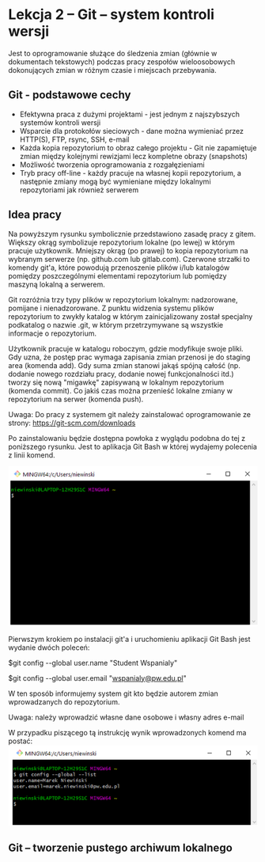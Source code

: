 # Lekcja 2 – Git – system kontroli wersji

Jest to oprogramowanie służące do śledzenia zmian (głównie w dokumentach tekstowych) podczas pracy zespołów wieloosobowych dokonujących zmian w różnym czasie i miejscach przebywania.

## Git - podstawowe cechy

- Efektywna praca z dużymi projektami - jest jednym z najszybszych systemów kontroli wersji
- Wsparcie dla protokołów sieciowych - dane można wymieniać przez HTTP(S), FTP, rsync, SSH, e-mail
- Każda kopia repozytorium to obraz całego projektu - Git nie zapamiętuje zmian między kolejnymi rewizjami lecz kompletne obrazy (snapshots)
- Możliwość tworzenia oprogramowania z rozgałęzieniami
- Tryb pracy off-line - każdy pracuje na własnej kopii repozytorium, a następnie zmiany mogą być wymieniane między lokalnymi repozytoriami jak również serwerem

## Idea pracy

Na powyższym rysunku symbolicznie przedstawiono zasadę pracy z gitem. Większy okrąg symbolizuje repozytorium lokalne (po lewej) w którym pracuje użytkownik. Mniejszy okrąg (po prawej) to kopia repozytorium na wybranym serwerze (np. github.com lub gitlab.com). Czerwone strzałki to komendy git'a, które powodują przenoszenie plików i/lub katalogów pomiędzy poszczególnymi elementami repozytorium lub pomiędzy maszyną lokalną a serwerem.

Git rozróżnia trzy typy plików w repozytorium lokalnym: nadzorowane, pomijane i nienadzorowane. Z punktu widzenia systemu plików repozytorium to zwykły katalog w którym zainicjalizowany został specjalny podkatalog o nazwie .git, w którym przetrzymywane są wszystkie informacje o repozytorium.

Użytkownik pracuje w katalogu roboczym, gdzie modyfikuje swoje pliki. Gdy uzna, że postęp prac wymaga zapisania zmian przenosi je do staging area (komenda add). Gdy suma zmian stanowi jakąś spójną całość (np. dodanie nowego rozdziału pracy, dodanie nowej funkcjonalności itd.) tworzy się nową "migawkę" zapisywaną w lokalnym repozytorium (komenda commit). Co jakiś czas można przenieść lokalne zmiany w repozytorium na serwer (komenda push).

Uwaga: Do pracy z systemem git należy zainstalować oprogramowanie ze strony:
https://git-scm.com/downloads

Po zainstalowaniu będzie dostępna powłoka z wyglądu podobna do tej z poniższego rysunku. Jest to aplikacja Git Bash w której wydajemy polecenia z linii komend.

![](zdj1.png)

Pierwszym krokiem po instalacji git'a i uruchomieniu aplikacji Git Bash jest wydanie dwóch poleceń:

$git config --global user.name "Student Wspanialy"

$git config --global user.email "wspanialy@pw.edu.pl"

W ten sposób informujemy system git kto będzie autorem zmian wprowadzanych do repozytorium.

Uwaga: należy wprowadzić własne dane osobowe i własny adres e-mail

W przypadku piszącego tą instrukcję wynik wprowadzonych komend ma postać:
![](zdj2.png)
## Git – tworzenie pustego archiwum lokalnego


